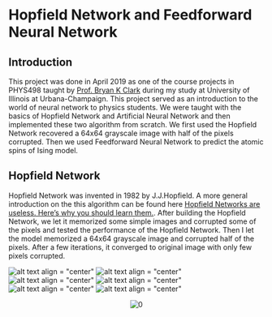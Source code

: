 # Hopfield Network and Feedforward Neural Network
## Introduction
This project was done in  April 2019 as one of the course projects in PHYS498 taught by [Prof. Bryan K Clark](https://physics.illinois.edu/people/directory/profile/bkclark) during my study at University of Illinois at Urbana-Champaign. This project served as an introduction to the world of neural network to physics students. We were taught with the basics of Hopfield Network and Artificial Neural Network and then implemented these two algorithm from scratch. We first used the Hopfield Network recovered a 64x64 grayscale image with half of the pixels corrupted. Then we used Feedforward Neural Network to predict the atomic spins of Ising model.
## Hopfield Network
Hopfield Network was invented in 1982 by J.J.Hopfield. A more general introduction on the this algorithm can be found here [Hopfield Networks are useless. Here’s why you should learn them.](https://towardsdatascience.com/hopfield-networks-are-useless-heres-why-you-should-learn-them-f0930ebeadcd). 
After building the Hopfield Network, we let it memorized some simple images and corrupted some of the pixels and tested the performance of the Hopfield Network. 
Then I let the model memorized a 64x64 grayscale image and corrupted half of the pixels. After a few iterations, it converged to original image with only few pixels corrupted.

![alt text align = "center"](https://github.com/jinyk44/Neural-Networks/blob/master/thumbnail_train/imgs/0.jpg)
![alt text align = "center"](https://github.com/jinyk44/Neural-Networks/blob/master/thumbnail_train/imgs/1.jpg)
![alt text align = "center"](https://github.com/jinyk44/Neural-Networks/blob/master/thumbnail_train/imgs/2.jpg)
![alt text align = "center"](https://github.com/jinyk44/Neural-Networks/blob/master/thumbnail_train/imgs/3.jpg)
![alt text align = "center"](https://github.com/jinyk44/Neural-Networks/blob/master/thumbnail_train/imgs/4.jpg)
![alt text align = "center"](https://github.com/jinyk44/Neural-Networks/blob/master/thumbnail_train/imgs/5.jpg)

<p align = "center">
  <img src = "https://github.com/jinyk44/Neural-Networks/blob/master/thumbnail_train/imgs/0.jpg" alt = "0">
</p>
